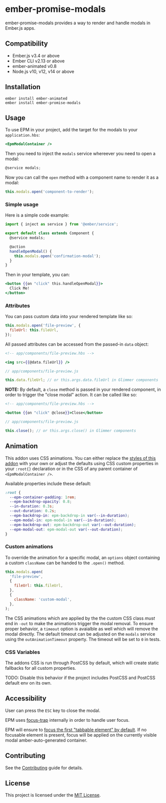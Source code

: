 # ember-promise-modals

ember-promise-modals provides a way to render and handle modals in Ember.js apps.

## Compatibility

- Ember.js v3.4 or above
- Ember CLI v2.13 or above
- ember-animated v0.8
- Node.js v10, v12, v14 or above

## Installation

```
ember install ember-animated
ember install ember-promise-modals
```

## Usage

To use EPM in your project, add the target for the modals to your `application.hbs`:

```hbs
<EpmModalContainer />
```

Then you need to inject the `modals` service whereever you need to open a modal:

```javascript
@service modals;
```

Now you can call the `open` method with a component name to render it as a modal:

```javascript
this.modals.open('component-to-render');
```

### Simple usage

Here is a simple code example:

```javascript
import { inject as service } from '@ember/service';

export default class extends Component {
  @service modals;

  @action
  handleOpenModal() {
    this.modals.open('confirmation-modal');
  }
}
```

Then in your template, you can:

```handlebars
<button {{on "click" this.handleOpenModal}}>
  Click Me!
</button>
```

### Attributes

You can pass custom data into your rendered template like so:

```javascript
this.modals.open('file-preview', {
  fileUrl: this.fileUrl,
});
```

All passed attributes can be accessed from the passed-in `data` object:

```handlebars
<!-- app/components/file-preview.hbs -->

<img src={{@data.fileUrl}} />
```

```javascript
// app/components/file-preview.js

this.data.fileUrl; // or this.args.data.fileUrl in Glimmer components
```

**NOTE:** By default, a `close` method is passed in your rendered component, in
order to trigger the "close modal" action. It can be called like so:

```handlebars
<!-- app/components/file-preview.hbs -->

<button {{on "click" @close}}>Close</button>
```

```javascript
// app/components/file-preview.js

this.close(); // or this.args.close() in Glimmer components
```

## Animation

This addon uses CSS animations. You can either replace the [styles of this addon](./addon/styles/ember-promise-modals.css) with your own or adjust the defaults using CSS custom properties in your `:root{}` declaration or in the CSS of any parent container of `<EpmModalContainer />`.

Available properties include these default:

```css
:root {
  --epm-container-padding: 1rem;
  --epm-backdrop-opacity: 0.8;
  --in-duration: 0.3s;
  --out-duration: 0.2s;
  --epm-backdrop-in: epm-backdrop-in var(--in-duration);
  --epm-modal-in: epm-modal-in var(--in-duration);
  --epm-backdrop-out: epm-backdrop-out var(--out-duration);
  --epm-modal-out: epm-modal-out var(--out-duration);
}
```

### Custom animations

To override the animation for a specific modal, an `options` object containing a custom `className` can be handed to the `.open()` method.

```javascript
this.modals.open(
  'file-preview',
  {
    fileUrl: this.fileUrl,
  },
  {
    className: 'custom-modal',
  },
);
```

The CSS animations which are applied by the the custom CSS class _must_ end in `-out` to make the animations trigger the modal removal. To ensure proper behavior, a `timeout` option is avaialble as well which will remove the modal directly. The default timeout can be adjusted on the `modals` service using the `outAnimationTimeout` property. The timeout will be set to `0` in tests.

### CSS Variables

The addons CSS is run through PostCSS by default, which will create static fallbacks for all custom properties.

TODO: Disable this behavior if the project includes PostCSS and PostCSS default env on its own.

## Accessibility

User can press the `ESC` key to close the modal.

EPM uses [focus-trap](https://github.com/davidtheclark/focus-trap) internally
in order to handle user focus.

EPM will ensure to [focus the first "tabbable element" by default](https://www.w3.org/TR/wai-aria-practices-1.1/#dialog_modal).
If no focusable element is present, focus will be applied on the currently
visible modal amber-auto-generated container.

## Contributing

See the [Contributing](CONTRIBUTING.md) guide for details.

## License

This project is licensed under the [MIT License](LICENSE.md).
